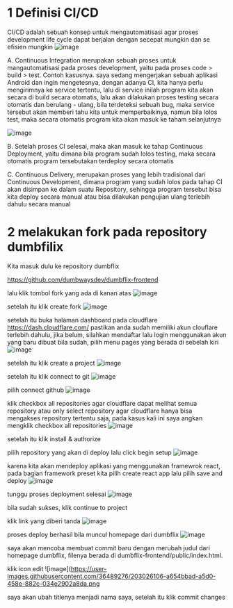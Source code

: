 # 1 Definisi CI/CD

CI/CD adalah sebuah konsep untuk mengautomatisasi agar proses development life cycle dapat berjalan dengan secepat mungkin dan se efisien mungkin
![image](https://user-images.githubusercontent.com/36489276/202966151-e58b7d46-b0f3-4b1b-bb1e-343300fd9135.png)

A. Continuous Integration
merupakan sebuah proses untuk mangautomatisasi pada proses development, yaitu pada proses code > build > test.
Contoh kasusnya. saya sedang mengerjakan sebuah aplikasi Android dan ingin mengetesnya, dengan adanya CI, kita hanya perlu mengirimnya ke service tertentu, lalu
di service inilah program kita akan secara di build secara otomatis, lalu akan dilakukan proses testing secara otomatis dan berulang - ulang, bila terdeteksi sebuah bug, maka service tersebut akan memberi tahu kita untuk memperbaikinya, namun bila lolos test, maka secara otomatis program kita akan masuk ke taham selanjutnya

![image](https://user-images.githubusercontent.com/36489276/202970159-c1488975-2cc5-4261-a3bf-dd6bf24c42ed.png)

B. Setelah proses CI selesai, maka akan masuk ke tahap Continuous Deployment, yaitu dimana bila program sudah lolos testing, maka secara otomatis program tersebutakan terdeploy secara otomatis

C. Continuous Delivery, merupakan proses yang lebih tradisional dari Continuous Development, dimana program yang sudah lolos pada tahap CI akan disimpan ke dalam suatu Repository, sehingga program tersebut bisa kita deploy secara manual atau 
bisa dilakukan pengujian ulang terlebih dahulu secara manual

# 2 melakukan fork pada repository dumbfilix

Kita masuk dulu ke repository dumbflix

https://github.com/dumbwaysdev/dumbflix-frontend


lalu klik tombol fork yang ada di kanan atas
![image](https://user-images.githubusercontent.com/36489276/203003715-72450cf6-c828-4c63-a162-382acdb37545.png)

setelah itu klik create fork
![image](https://user-images.githubusercontent.com/36489276/203006190-d53b7113-cfaf-4d27-9186-3a8c59843507.png)

setelah itu buka halaman dashboard pada cloudflare
https://dash.cloudflare.com/
pastikan anda sudah memiliki akun clouflare terlebih dahulu, jika belum, silahkan mendaftar lalu login menggunakan akun yang baru dibuat
bila sudah, pilih menu pages yang berada di sebelah kiri
![image](https://user-images.githubusercontent.com/36489276/203007352-d2c7b1d4-95e9-4368-ac46-2b7ad238eef1.png)

setelah itu klik create a project
![image](https://user-images.githubusercontent.com/36489276/203007623-54a12e7d-72cf-449c-bf0f-77f256efc6fa.png)

setelah itu klik connect to git
![image](https://user-images.githubusercontent.com/36489276/203009540-58d60ace-04f5-4240-9353-4864f3464e2f.png)

pilih connect github
![image](https://user-images.githubusercontent.com/36489276/203013341-3a09acbf-e664-4552-b0a6-df20aab521fe.png)

klik checkbox all repositories agar cloudflare dapat melihat semua repository
atau only select repository agar cloudflare hanya bisa mengakses repository tertentu saja, pada kasus kali ini saya angkan mengklik checkbox all repositories
![image](https://user-images.githubusercontent.com/36489276/203013957-6fd1ad10-fc5a-4525-811c-bfd4d77c841c.png)

setelah itu klik install & authorize

pilih repository yang akan di deploy lalu click begin setup
![image](https://user-images.githubusercontent.com/36489276/203022172-6b2eca5a-07bb-4c75-ac58-36bda810e291.png)

karena kita akan mendeploy aplikasi yang menggunakan framewrok react, pada bagian framework preset kita pilih create react app
lalu pilih save and deploy
![image](https://user-images.githubusercontent.com/36489276/203022390-03fff030-a0cc-48d0-bee8-299d425ed361.png)

tunggu proses deployment selesai
![image](https://user-images.githubusercontent.com/36489276/203022822-84dddbbb-5102-4566-9fb0-932dee505098.png)

bila sudah sukses, klik continue to project

klik link yang diberi tanda
![image](https://user-images.githubusercontent.com/36489276/203024455-34d52f8a-535b-4498-83f4-ac12ef38bbd5.png)

proses deploy berhasil bila muncul homepage dari dumbflix
![image](https://user-images.githubusercontent.com/36489276/203024738-622a5a89-d4de-41a4-8ff6-9f616fa9c6c5.png)

saya akan mencoba membuat commit baru dengan merubah judul dari homepage dumbflix, filenya berada di dumbflix-frontend/public/index.html.

klik icon edit
![image](https://user-images.githubusercontent.com/36489276/203026106-a654bbad-a5d0-458e-882c-034e2902a8da.png

saya akan ubah titlenya menjadi nama saya, setelah itu klik commit changes






